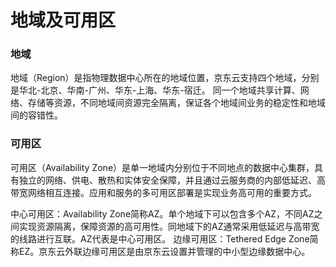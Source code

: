 # 地域及可用区

### 地域
地域（Region）是指物理数据中心所在的地域位置，京东云支持四个地域，分别是华北-北京、华南-广州、华东-上海、华东-宿迁。
同一个地域共享计算、网络、存储等资源，不同地域间资源完全隔离，保证各个地域间业务的稳定性和地域间的容错性。

### 可用区
可用区（Availability Zone）是单一地域内分别位于不同地点的数据中心集群，具有独立的网络、供电、散热和实体安全保障，并且通过云服务商的内部低延迟、高带宽网络相互连接。应用和服务的多可用区部署是实现业务高可用的重要方式。

 中心可用区：Availability Zone简称AZ。单个地域下可以包含多个AZ，不同AZ之间实现资源隔离，保障资源的高可用性。同地域下的AZ通常采用低延迟与高带宽的线路进行互联。AZ代表是中心可用区。
 边缘可用区：Tethered Edge Zone简称EZ。京东云外联边缘可用区是由京东云设置并管理的中小型边缘数据中心。


